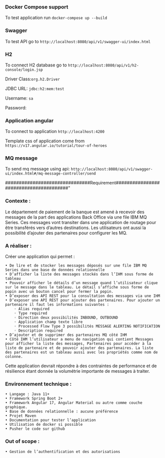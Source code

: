 ### Docker Compose support
To test application run `docker-compose up --build`

### Swagger
To test API go to `http://localhost:8080/api/v1/swagger-ui/index.html`

### H2
To connect H2 database go to `http://localhost:8080/api/v1/h2-console/login.jsp`

Driver Class:`org.h2.Driver`

JDBC URL: `jdbc:h2:mem:test`

Username: `sa`

Password: 

### Application angular
To connect to application `http://localhost:4200`

Template css of application come from `https://v17.angular.io/tutorial/tour-of-heroes`

### MQ message
To send mq message using api: `http://localhost:8080/api/v1/swagger-ui/index.html#/mq-message-controller/send`


###############################Requirement#######################################"
### Contexte :
Le département de paiement de la banque est amené à recevoir des messages de la part des applications Back Office via une file IBM MQ Series. Ces messages vont transiter dans une application de routage pour être transférés vers d’autres destinations. Les utilisateurs ont aussi la possibilité d’ajouter des partenaires pour configurer les MQ.
### A réaliser :
Créer une application qui permet :

    • De lire et de stocker les messages déposés sur une file IBM MQ Series dans une base de données relationnelle
    • D’afficher la liste des messages stockés dans l’IHM sous forme de tableau
    • Pouvoir afficher le détails d’un message quand l’utilisateur clique sur le message dans le tableau. Le détail s’affiche sous forme de popin avec un bouton cancel pour fermer la popin. 
    • D’exposer des API REST pour la consultation des messages via une IHM
    • D’exposer une API REST pour ajouter des partenaires. Pour ajouter un partenaire il faut les informations suivantes : 
        ◦ Alias required
        ◦ Type required
        ◦ Direction deux possibilités INBOUND, OUTBOUND
        ◦ Application champ texte libre
        ◦ Processed Flow Type 3 possibilités MESSAGE ALERTING NOTIFICATION
        ◦ Description required
    • D’ajouter et de supprimer des partenaires MQ côté IHM
    • Côté IHM l’utilisateur a menu de navigation qui contient Messages pour afficher la liste des messages, Partenaires pour accéder à la liste de partenaire et de pouvoir ajouter des partenaires. La liste des partenaires est un tableau aussi avec les propriétés comme nom de colonne.

Cette application devrait répondre à des contraintes de performance et de résilience étant donnée la volumétrie importante de messages à traiter.
### Environnement technique :
    • Langage : Java 11+
    • Framework Spring Boot 2+
    • Framework Angular 17, Angular Material ou autre comme couche graphique. 
    • Base de données relationnelle : aucune préférence
    • Projet Maven
    • Documentation pour tester l’application
    • Utilisation de docker si possible
    • Pusher le code sur github
### Out of scope :
    • Gestion de l’authentification et des autorisations
